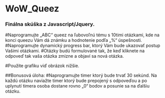 # WoW_Queez
### Finálna skúška z Javascript/Jquery.

#Naprogramujte „ABC“ queez na ľubovoľnú tému s 10timi otázkami, kde na konci queezu Vám dá známku a hodnotenie podľa „%“ úspešnosti.
#Naprogramujte dynamický progress bar, ktorý Vám bude ukazovať postup Vašimi otázkami.
#Otázky budú formulované tak, že keď kliknete na odpoveď tak vaša otázka zmizne a objaví sa nová otázka.

#Použite grafiku viď obrázok nižšie.
 
##Bonusová úloha:
#Naprogramujte timer ktorý bude trvať 30 sekúnd. Na každú otázku naviažte timer ktorý bude prepojený s odpoveďou a po uplynutí timera osoba dostane rovno „0“ bodov a posunie sa na ďalšiu otázku.

